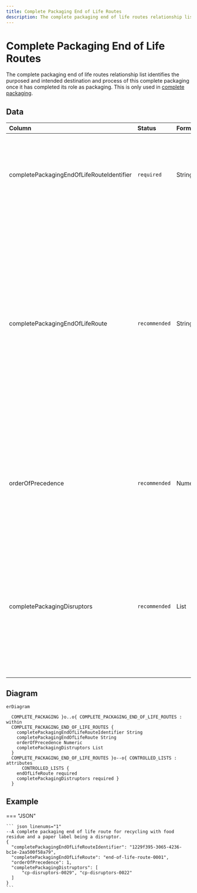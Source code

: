 ```yaml
---
title: Complete Packaging End of Life Routes
description: The complete packaging end of life routes relationship list.
---
```


# Complete Packaging End of Life Routes

The complete packaging end of life routes relationship list identifies the purposed and intended destination and process of this complete packaging once it has completed its role as packaging. This is only used in [complete packaging](../3_Data_Specification/3_4_Complete_Packaging.md).

## Data
|Column|<div style="width:90px">Status</div>|Format|Notes|
|:-|:-|:-|:-|
|completePackagingEndOfLifeRouteIdentifier|`required`|String|A globally unique identifier. See [identifiers](../4_Identifiers/4_1_Identifiers.md) section for information on how to construct this identifier|
|completePackagingEndOfLifeRoute|`recommended`|String|What is the intended end of life route for this complete packaging. The entry should be the [end of life route controlled list](../5_Controlled_Lists/5_016_End_Of_Life_Route.md) identifier. To be filled in when complete packaging has an intended end of life route AS complete packaging, otherwise only fill out at component level.|
|orderOfPrecedence|`recommended`|Numeric|The order that end of life routes should be used. The preferred route denoted as 1, and the last best option being the biggest number.|
|completePackagingDisruptors|`recommended`|List|What challenges this end of life route for this complete packaging has. The entry should be the [complete packaging end of life route disruptors controlled list](../5_Controlled_Lists/5_014_Complete_Packaging_Disruptors.md) identifier.|

## Diagram

``` mermaid
erDiagram

  COMPLETE_PACKAGING }o..o{ COMPLETE_PACKAGING_END_OF_LIFE_ROUTES : within
  COMPLETE_PACKAGING_END_OF_LIFE_ROUTES {
    completePackagingEndOfLifeRouteIdentifier String
    completePackagingEndOfLifeRoute String
    orderOfPrecedence Numeric
    completePackagingDistruptors List
  }
  COMPLETE_PACKAGING_END_OF_LIFE_ROUTES }o--o{ CONTROLLED_LISTS : attributes
      CONTROLLED_LISTS {
    endOfLifeRoute required
    completePackagingDistruptors required }
  }
```

## Example

=== "JSON"

    ``` json linenums="1"
    --A complete packaging end of life route for recycling with food residue and a paper label being a disruptor.
    {
      "completePackagingEndOfLifeRouteIdentifier": "1229f395-3065-4236-bc1e-2aa500f58a79",
      "completePackagingEndOfLifeRoute": "end-of-life-route-0001",
      "orderOfPrecedence": 1,
      "completePackagingDistruptors": [
          "cp-disruptors-0029", "cp-disruptors-0022"
      ]
    }
    ```
